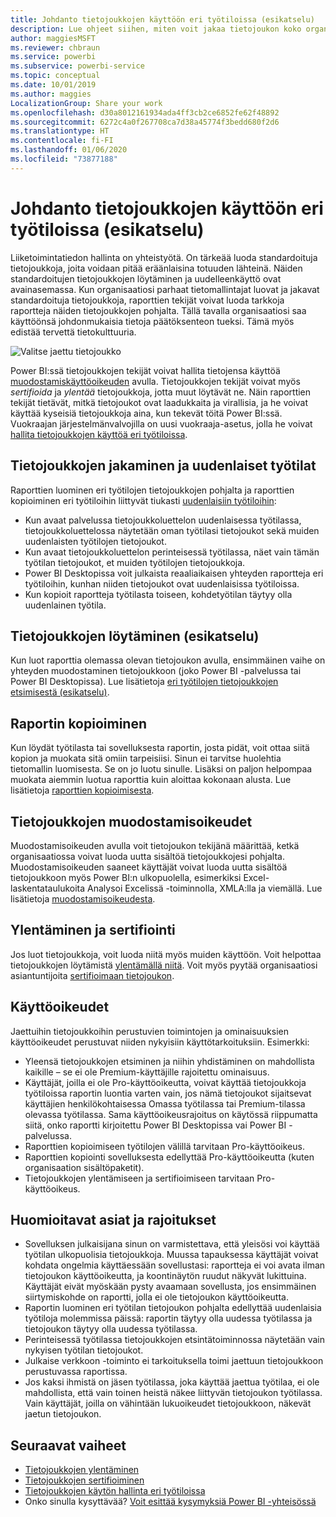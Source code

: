 ```yaml
---
title: Johdanto tietojoukkojen käyttöön eri työtiloissa (esikatselu)
description: Lue ohjeet siihen, miten voit jakaa tietojoukon koko organisaation käyttäjien kanssa. Tämän ansiosta he voivat luoda omissa työtiloissaan raportteja, jotka perustuvat sinun tietojoukkoosi.
author: maggiesMSFT
ms.reviewer: chbraun
ms.service: powerbi
ms.subservice: powerbi-service
ms.topic: conceptual
ms.date: 10/01/2019
ms.author: maggies
LocalizationGroup: Share your work
ms.openlocfilehash: d30a8012161934ada4ff3cb2ce6852fe62f48892
ms.sourcegitcommit: 6272c4a0f267708ca7d38a45774f3bedd680f2d6
ms.translationtype: HT
ms.contentlocale: fi-FI
ms.lasthandoff: 01/06/2020
ms.locfileid: "73877188"
---
```

# <a name="intro-to-datasets-across-workspaces-preview"></a>Johdanto tietojoukkojen käyttöön eri työtiloissa (esikatselu)

Liiketoimintatiedon hallinta on yhteistyötä. On tärkeää luoda standardoituja tietojoukkoja, joita voidaan pitää eräänlaisina totuuden lähteinä. Näiden standardoitujen tietojoukkojen löytäminen ja uudelleenkäyttö ovat avainasemassa. Kun organisaatiosi parhaat tietomallintajat luovat ja jakavat standardoituja tietojoukkoja, raporttien tekijät voivat luoda tarkkoja raportteja näiden tietojoukkojen pohjalta. Tällä tavalla organisaatiosi saa käyttöönsä johdonmukaisia tietoja päätöksenteon tueksi. Tämä myös edistää tervettä tietokulttuuria.

![Valitse jaettu tietojoukko](media/service-datasets-across-workspaces/power-bi-select-shared-dataset.png)

Power BI:ssä tietojoukkojen tekijät voivat hallita tietojensa käyttöä [muodostamiskäyttöoikeuden](service-datasets-build-permissions.md) avulla. Tietojoukkojen tekijät voivat myös *sertifioida* ja *ylentää* tietojoukkoja, jotta muut löytävät ne. Näin raporttien tekijät tietävät, mitkä tietojoukot ovat laadukkaita ja virallisia, ja he voivat käyttää kyseisiä tietojoukkoja aina, kun tekevät töitä Power BI:ssä. Vuokraajan järjestelmänvalvojilla on uusi vuokraaja-asetus, jolla he voivat [hallita tietojoukkojen käyttöä eri työtiloissa](service-datasets-admin-across-workspaces.md).

## <a name="dataset-sharing-and-the-new-workspace-experience"></a>Tietojoukkojen jakaminen ja uudenlaiset työtilat

Raporttien luominen eri työtilojen tietojoukkojen pohjalta ja raporttien kopioiminen eri työtiloihin liittyvät tiukasti [uudenlaisiin työtiloihin](service-create-the-new-workspaces.md):

- Kun avaat palvelussa tietojoukkoluettelon uudenlaisessa työtilassa, tietojoukkoluettelossa näytetään oman työtilasi tietojoukot sekä muiden uudenlaisten työtilojen tietojoukot. 
- Kun avaat tietojoukkoluettelon perinteisessä työtilassa, näet vain tämän työtilan tietojoukot, et muiden työtilojen tietojoukkoja.
- Power BI Desktopissa voit julkaista reaaliaikaisen yhteyden raportteja eri työtiloihin, kunhan niiden tietojoukot ovat uudenlaisissa työtiloissa.
- Kun kopioit raportteja työtilasta toiseen, kohdetyötilan täytyy olla uudenlainen työtila.

## <a name="discover-datasets-preview"></a>Tietojoukkojen löytäminen (esikatselu)

Kun luot raporttia olemassa olevan tietojoukon avulla, ensimmäinen vaihe on yhteyden muodostaminen tietojoukkoon (joko Power BI -palvelussa tai Power BI Desktopissa). Lue lisätietoja [eri työtilojen tietojoukkojen etsimisestä (esikatselu)](service-datasets-discover-across-workspaces.md).

## <a name="copy-a-report"></a>Raportin kopioiminen

Kun löydät työtilasta tai sovelluksesta raportin, josta pidät, voit ottaa siitä kopion ja muokata sitä omiin tarpeisiisi. Sinun ei tarvitse huolehtia tietomallin luomisesta. Se on jo luotu sinulle. Lisäksi on paljon helpompaa muokata aiemmin luotua raporttia kuin aloittaa kokonaan alusta. Lue lisätietoja [raporttien kopioimisesta](service-datasets-copy-reports.md).

## <a name="build-permission-for-datasets"></a>Tietojoukkojen muodostamisoikeudet

Muodostamisoikeuden avulla voit tietojoukon tekijänä määrittää, ketkä organisaatiossa voivat luoda uutta sisältöä tietojoukkojesi pohjalta. Muodostamisoikeuden saaneet käyttäjät voivat luoda uutta sisältöä tietojoukkoon myös Power BI:n ulkopuolella, esimerkiksi Excel-laskentataulukoita Analysoi Excelissä -toiminnolla, XMLA:lla ja viemällä. Lue lisätietoja [muodostamisoikeudesta](service-datasets-build-permissions.md).

## <a name="promotion-and-certification"></a>Ylentäminen ja sertifiointi

Jos luot tietojoukkoja, voit luoda niitä myös muiden käyttöön. Voit helpottaa tietojoukkojen löytämistä [ylentämällä niitä](service-datasets-promote.md). Voit myös pyytää organisaatiosi asiantuntijoita [sertifioimaan tietojoukon](service-datasets-certify.md).

## <a name="licensing"></a>Käyttöoikeudet

Jaettuihin tietojoukkoihin perustuvien toimintojen ja ominaisuuksien käyttöoikeudet perustuvat niiden nykyisiin käyttötarkoituksiin. Esimerkki:

- Yleensä tietojoukkojen etsiminen ja niihin yhdistäminen on mahdollista kaikille – se ei ole Premium-käyttäjille rajoitettu ominaisuus.
- Käyttäjät, joilla ei ole Pro-käyttöoikeutta, voivat käyttää tietojoukkoja työtiloissa raportin luontia varten vain, jos nämä tietojoukot sijaitsevat käyttäjien henkilökohtaisessa Omassa työtilassa tai Premium-tilassa olevassa työtilassa. Sama käyttöoikeusrajoitus on käytössä riippumatta siitä, onko raportti kirjoitettu Power BI Desktopissa vai Power BI -palvelussa.
- Raporttien kopioimiseen työtilojen välillä tarvitaan Pro-käyttöoikeus.
- Raporttien kopiointi sovelluksesta edellyttää Pro-käyttöoikeutta (kuten organisaation sisältöpaketit).
- Tietojoukkojen ylentämiseen ja sertifioimiseen tarvitaan Pro-käyttöoikeus.

## <a name="considerations-and-limitations"></a>Huomioitavat asiat ja rajoitukset

- Sovelluksen julkaisijana sinun on varmistettava, että yleisösi voi käyttää työtilan ulkopuolisia tietojoukkoja. Muussa tapauksessa käyttäjät voivat kohdata ongelmia käyttäessään sovellustasi: raportteja ei voi avata ilman tietojoukon käyttöoikeutta, ja koontinäytön ruudut näkyvät lukittuina. Käyttäjät eivät myöskään pysty avaamaan sovellusta, jos ensimmäinen siirtymiskohde on raportti, jolla ei ole tietojoukon käyttöoikeutta.
- Raportin luominen eri työtilan tietojoukon pohjalta edellyttää uudenlaisia työtiloja molemmissa päissä: raportin täytyy olla uudessa työtilassa ja tietojoukon täytyy olla uudessa työtilassa.
- Perinteisessä työtilassa tietojoukkojen etsintätoiminnossa näytetään vain nykyisen työtilan tietojoukot.
- Julkaise verkkoon -toiminto ei tarkoituksella toimi jaettuun tietojoukkoon perustuvassa raportissa.
- Jos kaksi ihmistä on jäsen työtilassa, joka käyttää jaettua työtilaa, ei ole mahdollista, että vain toinen heistä näkee liittyvän tietojoukon työtilassa. Vain käyttäjät, joilla on vähintään lukuoikeudet tietojoukkoon, näkevät jaetun tietojoukon. 

## <a name="next-steps"></a>Seuraavat vaiheet

- [Tietojoukkojen ylentäminen](service-datasets-promote.md)
- [Tietojoukkojen sertifioiminen](service-datasets-certify.md)
- [Tietojoukkojen käytön hallinta eri työtiloissa](service-datasets-admin-across-workspaces.md)
- Onko sinulla kysyttävää? [Voit esittää kysymyksiä Power BI -yhteisössä](https://community.powerbi.com/)
